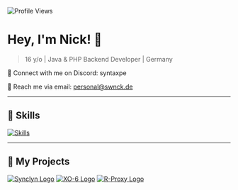 ![Profile Views](https://komarev.com/ghpvc/?username=ceepkev77&color=006bed)

# Hey, I'm **Nick!** 👋

> 16 y/o | Java & PHP Backend Developer | Germany


💬 Connect with me on Discord: syntaxpe 

📧 Reach me via email: personal@swnck.de

---

## 🚀 Skills

[![Skills](https://skillicons.dev/icons?i=java,php,go,flutter,mysql,html,nodejs,css)](https://github.com/swnck)

---

## 📜 My Projects

[![Synclyn Logo](https://avatars.githubusercontent.com/u/143539126?v=4&s=50)](https://www.github.com/Synclyn) 
[![XO-6 Logo](https://avatars.githubusercontent.com/u/165107360?v=4&s=50)](https://www.github.com/XO-6) 
[![R-Proxy Logo](https://avatars.githubusercontent.com/u/161367685?v=4&s=50)](https://www.github.com/R-Proxy) 
